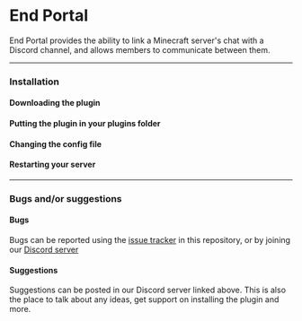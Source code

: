 # End Portal
End Portal provides the ability to link a Minecraft server's chat with a Discord channel, and allows members to communicate between them.

---

### Installation
#### Downloading the plugin

#### Putting the plugin in your plugins folder

#### Changing the config file

#### Restarting your server

---

### Bugs and/or suggestions
#### Bugs 
Bugs can be reported using the [issue tracker](https://github.com/SennaDevelopment/EndPortal/issues) in this repository, or by joining our [Discord server](https://discord.com/)

#### Suggestions
Suggestions can be posted in our Discord server linked above. This is also the place to talk about any ideas, get support on installing the plugin and more.
